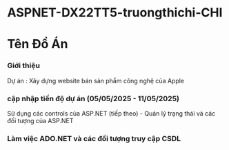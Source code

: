 # ASPNET-DX22TT5-truongthichi-CHI
#  Tên Đồ Án  
### Giới thiệu  
Dự án : Xây dựng website bán sản phẩm công nghệ của Apple
### cập nhập tiến độ dự án (05/05/2025 - 11/05/2025)
Sử dụng các controls của ASP.NET (tiếp theo) - Quản lý trạng thái và các đối tượng của ASP.NET
### Làm việc ADO.NET và các đối tượng truy cập CSDL
